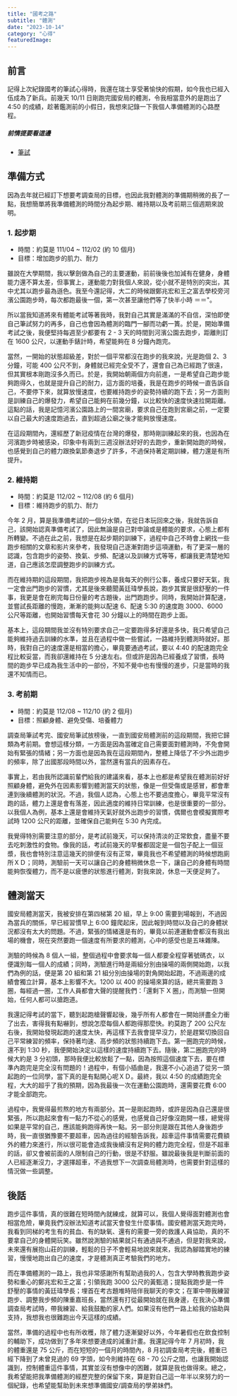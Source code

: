```yaml
---
title: "國考之路"
subtitle: "體測"
date: "2023-10-14"
category: "心得"
featuredImage: 
---
```

## 前言
記得上次紀錄國考的筆試心得時，我還在瑞士享受著愉快的假期，如今我也已經入伍成為了新兵。前幾天 10/11 日剛跑完國安局的體測，令我相當意外的是跑出了 4:50 的成績，趁著鑑測前的小假日，我想來記錄一下我個人準備體測的心路歷程。

##### 前情提要看這邊
- [筆試](./D20230817)

## 準備方式
因為去年就已經訂下想要考調查局的目標，也因此我對體測的準備期稍微的長了一點，我想簡單將我準備體測的時間分為起步期、維持期以及考前期三個週期來說明。
### 1. 起步期
- 時間：約莫是 111/04 ~ 112/02 (約 10 個月)
- 目標：增加跑步的肌力、耐力

雖說在大學期間，我以擊劍做為自己的主要運動，前前後後也加減有在健身，身體能力還不算太差，但事實上，運動能力對我個人來說，從小就不是特別的突出，其中尤其以跑步最為遜色。我至今還記得，大二的時候跟鄭兆宏和王之富去學校旁河濱公園跑步時，每次都跑最後一個，第一次甚至讓他們等了快半小時 ＝＝"。

所以當我知道將來有體能考試等著我時，我對自己其實是滿滿的不自信，深怕即使自己筆試努力的再多，自己也會因為體測的臨門一腳而功虧一簣。於是，開始準備考試之後，我便堅持每週至少都要有 2 - 3 天的時間到河濱公園去跑步，距離則訂在 1600 公尺，以運動手錶計時，希望能夠在 8 分鐘內跑完。

當然，一開始的狀態超級差，對於一個平常都沒在跑步的我來說，光是跑個 2、3 分鐘，可能 400 公尺不到，身體就已經完全受不了，還會自己為已經跑了很遠，但其實根本剛跑沒多久而已。於是，我開始朝兩個方向前進，一是希望自己跑步能夠跑得久，也就是提升自己的耐力，這方面的培養，我是在跑步的時候一直告訴自己，不要停下來，就算放慢速度，也要維持跑步的姿勢持續的跑下去；另一方面則是訓練自己的爆發力，希望自己能夠在前幾分鐘，以比較快的速度快速拉開距離。這點的話，我是記憶河濱公園路上的一間宮廟，要求自己在跑到宮廟之前，一定要以自己最大的速度跑過去，直到超過公廟之後才能夠放慢速度。

在這段期間內，還經歷了新冠疫情在台灣的爆發，那時剛訓練起來的我，也因為在河濱跑步時被感染，印象中有兩到三週沒辦法好好的去跑步，重新開始跑的時候，也感覺到自己的體力跟換氣節奏退步了許多，不過保持著定期訓練，體力還是有所提升。

### 2. 維持期
- 時間：約莫是 112/02 ~ 112/08 (約 6 個月)
- 目標：維持跑步的肌力、耐力

今年 2 月，算是我準備考試的一個分水領，在從日本玩回來之後，我就告訴自己，該開始認真準備考試了，因此無論是自己對申論或是體能的要求，心態上都有所轉變。不過在此之前，我想是在起步期的訓練下，過程中自己不時會上網找一些跑步相關的文章和影片來參考，我發現自己逐漸對跑步這項運動，有了更深一層的認識，包含跑步的姿勢、換氣、步頻、配速以及訓練方式等等，都讓我更清楚地知道，自己應該怎麼調整跑步的訓練方式。

而在維持期的這段期間，我把跑步視為是我每天的例行公事，養成只要好天氣，我一定會出門跑步的習慣，尤其是後來聽聞黃廷瑋學長說，跑步其實是很舒壓的一件事，我更是會在刷完每日份量的考古題後，出門跑跑步。同時，我開始計算配速，並嘗試長距離的慢跑，漸漸的能夠以配速 6、配速 5:30 的速度跑 3000、6000 公尺等距離，也開始習慣每天會花 30 分鐘以上的時間在跑步上面。

基本上，這段期間我並沒有特別要求自己一定要跑得多好還是多快，我只希望自己能夠維持過去訓練的水準，並且在過程中做一些嘗試，一路維持到體測時就好。那時，我對自己的速度還是相當的擔心，畢竟要通過考試，要以 4:40 的配速跑完全程比較妥當，而我卻還維持在 5 分速左右。但或許是因為已經養成了習慣，長時間的跑步早已成為我生活中的一部份，不知不覺中也有慢慢的進步，只是當時的我還不知情而已。

### 3. 考前期
- 時間：約莫是 112/08 ~ 112/10 (約 2 個月)
- 目標：照顧身體、避免受傷、培養體力

調查局筆試考完、國安局筆試放榜後，一直到國安局體測前的這段期間，我把它歸類為考前期。會想這樣分類，一方面是因為當確定自己需要面對體測時，不免會開始有緊張的情緒；另一方面也是因為我在這段期間內，整體上降低了不少外出跑步的頻率，除了出國那段時間以外，當然還有當兵的因素存在。

事實上，若由我所認識前輩們給我的建議來看，基本上也都是希望我在體測前好好照顧身體，避免外在因素影響到體測當天的狀態，像是一但受傷或是感冒，都會牽連到後續體測的狀況。不過，我個人認為，心態上也不要過度擔心，畢竟平常沒有跑的話，體力上還是會有落差，因此適度的維持日常訓練，也是很重要的一部分。以我個人為例，基本上還是會維持天氣好就外出跑步的習慣，偶爾也會模擬實際考試時 1200 公尺的距離，並確保自己能夠在 5:30 內完成。

我覺得特別需要注意的部分，是考試前幾天，可以保持清淡的正常飲食，盡量不要去吃刺激性的食物。像我的話，考試前幾天的早餐都固定是一個包子配上一個豆漿，我也會特別注意這幾天的排便有沒有正常，畢竟我也不希望體測的時候想跑廁所ＸＤ；同時，測驗前一天可以讓自己的身體稍微休息一下，讓自己的身體有時間能夠恢復體力，而不是以疲憊的狀態進行體測，對我來說，休息一天便足夠了。

## 體測當天
國安局體測當天，我被安排在第四梯第 20 組，早上 9:00 需要到場報到，不過因為當兵的關係，早已經習慣早上 6:00 鐘爬起床，因此報到時間以及自己的身體狀況都沒有太大的問題。不過，緊張的情緒還是有的，畢竟以前連運動會都沒有我出場的機會，現在突然要跑一個速度有所要求的體測，心中的感受也是五味雜陳。

測驗的時候為 8 個人一組，整個過程中會要求每一個人都要全程穿著號碼衣，以便識別每一個人的成績；同時，測驗進行時是兩組分別由操場的兩側開始跑，以我們為例的話，便是第 20 組和第 21 組分別由操場的對角開始起跑，不過兩邊的成績會獨立計算，基本上影響不大。1200 以 400 的操場來算的話，總共需要跑 3 圈，每經過一圈，工作人員都會大聲的提醒我們：「還剩下 X 圈」，而測驗一但開始，任何人都可以搶跑道。

我還記得考試的當下，聽到起跑槍聲響起後，幾乎所有人都會在一開始拼盡全力衝了出去，害得我有點嚇到，想說怎麼每個人都跑得那麼快。約莫跑了 200 公尺左右後，我開始發現起跑的速度太快，再這樣下去我會提早沒力，於是趕緊切換回自己平常練習的頻率，保持著均速、高步頻的狀態持續跑下去。第一圈跑完的時候，還不到 1:30 秒，我便開始決定以這樣的速度持續跑下去。隨後，第二圈跑完的時候大約是 3 分初頭，那時我便比較放鬆了一點，因為按照這個速度下去，要在標準內跑完是完全沒有問題的！過程中，有個小插曲是，我還不小心追過了從另一頭起跑的一位同學，當下真的是有點開心呢ＸＤ。最終，我以 4:50 的成績跑完全程，大大的超乎了我的預期，因為我最後一次在運動公園跑時，還需要花費 6:00 才能全部跑完。

過程中，我覺得最煎熬的地方有兩部分。其一是剛起跑時，或許是因為自己還是很緊張，所以跑起來會有一點力不從心的感覺，也感覺自己好像沒跑開一樣，總覺得如果是平常的自己，應該能夠跑得再快一點。另一部分則是跟在其他人身後跑步時，我一直很猶豫要不要超車，因為過往的經驗告訴我，超車這件事情需要花費額外的體力來進行，所以很可能會造成我後續沒有足夠的體力跑完全程，但是不超車的話，卻又會被前面的人限制自己的行動，很是不舒服。雖說最後我是判斷前面的人已經逐漸沒力，才選擇超車，不過我想下一次調查局體測時，也需要針對這樣的情況做一些調整。

## 後話
跑步這件事情，真的很難在短時間內就練成，就算可以，我個人覺得面對體測也會相當危險，畢竟我們沒辦法知道考試當天會發生什麼事情。國安體測當天跑完時，我看到同梯的考生有的貧血、有的缺氧、還有的需要一旁的救護人員協助，真的不要拿自己的身體開玩笑。雖然說測驗的結果就只有通過與不通過，但是對我來說，未來還有展抱山莊的訓練，輕鬆的日子不會輕易地說來就來，我認為腳踏實地的練習，慢慢地跑出自己的速度，才是體測真正考驗我們的地方。

而在準備體測的一路上，我也非常感謝所有幫助過我的人，包含大學時教我跑步姿勢和重心的鄭兆宏和王之富；引領我跑 3000 公尺的黃甄浥；提點我跑步是一件舒壓的事情的黃廷瑋學長；埋首在考古題堆時陪伴我聊天的李文；在軍中帶我練習跑步、調整我步頻的陳重嘉班長，當然還有打從最開始就在我身邊，在我決心準備調查局考試時，帶我練習、給我鼓勵的家人們。如果沒有他們一路上給我的協助與支持，我想我也很難跑出今天這樣的成績。

當然，準備的過程中也有所收穫，除了體力逐漸變好以外，今年暑假也在飲食控制的輔助下，成功做到了多年來想要達成的減重計畫。我還記得今年 7 月初時，我的體重還是 75 公斤，而在短短的一個月的時間內，8 月初調查局考完後，體重已經下降到了未曾見過的 69 字頭，如今則維持在 68 - 70 公斤之間，也讓我開始認識到，控制體重這件事情，其實並沒有想像中的困難，就算是我也做得來。總之，我希望能把我準備體測的經歷完整的保留下來，算是對自己這一年半以來努力的一個紀錄，也希望能幫助到未來想準備國安/調查局的學弟妹們。